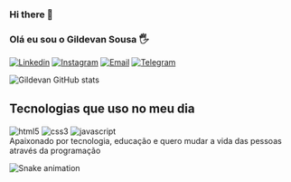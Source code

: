 ### Hi there 👋

### Olá eu sou o Gildevan Sousa 🖐️
[![Linkedin](	https://img.shields.io/badge/LinkedIn-0077B5?style=for-the-badge&logo=linkedin&logoColor=white)](https://www.linkedin.com/in/gildevan-sousa/ )
[![Instagram](https://img.shields.io/badge/Instagram-E4405F?style=for-the-badge&logo=instagram&logoColor=white)](https://www.instagram.com/gil.developer/)
[![Email](https://img.shields.io/badge/Gmail-D14836?style=for-the-badge&logo=gmail&logoColor=white)](https://mail.google.com/mail/u/0/#inbox)
[![Telegram](https://img.shields.io/badge/Telegram-2CA5E0?style=for-the-badge&logo=telegram&logoColor=white)](https://t.me/+O00ZYz0dovo3MjIx)

![Gildevan GitHub stats](https://github-readme-stats.vercel.app/api?username=devgildevan&show_icons=true&theme=dracula)

<!-- [![Top Langs](https://github-readme-stats.vercel.app/api/top-langs/?username=devgildevan)](https://github.com/anuraghazra/github-readme-stats) -->
## Tecnologias que uso no meu dia

<div style="display: inline-block">
    <img  align="center" alt="html5"src="https://img.shields.io/badge/HTML5-E34F26?style=for-the-badge&logo=html5&logoColor=white">
    <img  align="center" alt="css3"src="https://img.shields.io/badge/CSS3-1572B6?style=for-the-badge&logo=css3&logoColor=white">
  <img  align="center" alt="javascript"src="https://img.shields.io/badge/JavaScript-F7DF1E?style=for-the-badge&logo=javascript&logoColor=black">
   
    
 </div>
 <br>
 Apaixonado por tecnologia, educação e quero mudar a vida das pessoas através da programação

 ![Snake animation](https://github.com/devgildevan/devgildevan/blob/output/github-contribution-grid-snake.svg)
